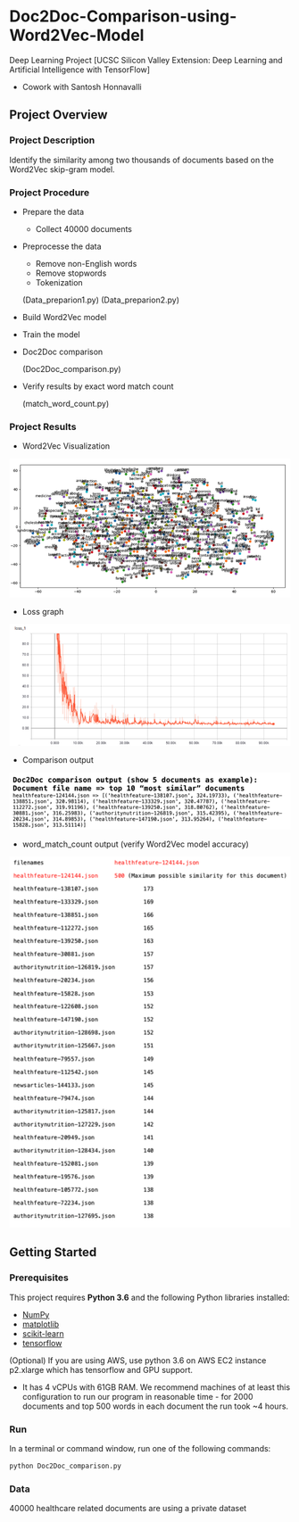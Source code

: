 # Doc2Doc-Comparison-using-Word2Vec-Model
Deep Learning Project [UCSC Silicon Valley Extension: Deep Learning and Artificial Intelligence with TensorFlow]
- Cowork with Santosh Honnavalli

## Project Overview
### Project Description
Identify the similarity among two thousands of documents based on the Word2Vec skip-gram model.

### Project Procedure
- Prepare the data
  - Collect 40000 documents
- Preprocesse the data
  - Remove non-English words
  - Remove stopwords
  - Tokenization
  
  (Data_preparion1.py) 
  (Data_preparion2.py)
- Build Word2Vec model
- Train the  model
- Doc2Doc comparison

  (Doc2Doc_comparison.py)
- Verify results by exact word match count

  (match_word_count.py)
### Project Results
- Word2Vec Visualization

 <img src='assets/embeddings_output.png'>
 
- Loss graph

 <img src='assets/loss_graph.png'>
 
- Comparison output

 <img src='assets/top10_output.png'>
 
 - word_match_count output (verify Word2Vec model accuracy)
 
  <img src='assets/word_count_matcg_output.png'>


## Getting Started
### Prerequisites

This project requires **Python 3.6** and the following Python libraries installed:

- [NumPy](http://www.numpy.org/)
- [matplotlib](http://matplotlib.org/)
- [scikit-learn](http://scikit-learn.org/stable/)
- [tensorflow](https://www.tensorflow.org/install/pip)

(Optional) If you are using AWS, use python 3.6 on AWS EC2 instance p2.xlarge which has tensorflow and GPU support.
- It has 4 vCPUs with 61GB RAM. We recommend machines of at least this configuration to run our program in reasonable time - for 2000 documents and top 500 words in each document the run took ~4 hours.

### Run

In a terminal or command window, run one of the following commands:

```bash
python Doc2Doc_comparison.py
```  

### Data

40000 healthcare related documents are using a private dataset
